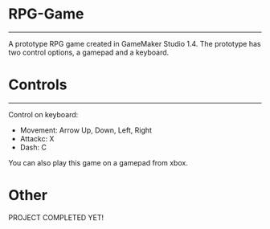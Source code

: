 # RPG-Game
-------------------
A prototype RPG game created in GameMaker Studio 1.4. The prototype has two control options, a gamepad and a keyboard.

# Controls
-------------------
Control on keyboard:

* Movement: Arrow Up, Down, Left, Right
* Attackc: X
* Dash: C

You can also play this game on a gamepad from xbox.

# Other

PROJECT COMPLETED YET!
